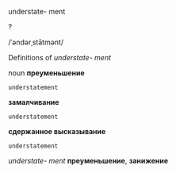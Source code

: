 understate- ment

?

/ˈəndərˌstātmənt/

Definitions of _understate- ment_

noun
**преуменьшение**

    understatement
**замалчивание**

    understatement
**сдержанное высказывание**

    understatement

_understate- ment_
**преуменьшение**, **занижение**